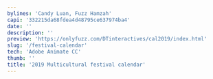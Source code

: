 ```yaml
---
bylines: 'Candy Luan, Fuzz Hamzah'
capi: '332215da68fdea4d48795ce637974ba4'
date: ''
description: ''
preview: 'https://onlyfuzz.com/DTinteractives/cal2019/index.html'
slug: '/festival-calendar'
tech: 'Adobe Animate CC'
thumb: ''
title: '2019 Multicultural festival calendar'
---
```

